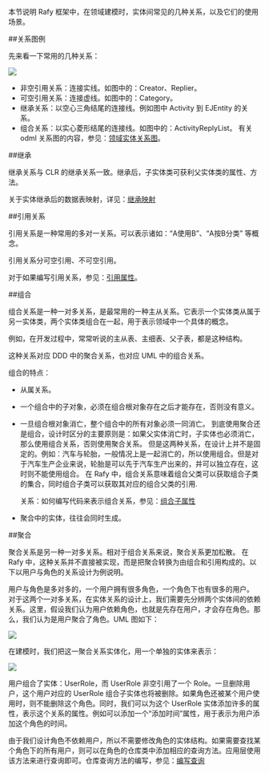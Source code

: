 本节说明 Rafy 框架中，在领域建模时，实体间常见的几种关系，以及它们的使用场景。  

##关系图例

先来看一下常用的几种关系：

![](../../../images/实体关系_AllRelations.png)

 - 非空引用关系：连接实线。如图中的：Creator、Replier。
 - 可空引用关系：连接虚线。如图中的：Category。
 - 继承关系：以空心三角结尾的连接线。例如图中 Activity 到 EJEntity 的关系。
 - 组合关系：以实心菱形结尾的连接线。如图中的：ActivityReplyList。
     有关 odml 关系图的内容，参见：[领域实体关系图](../../领域实体框架\领域实体\领域实体关系图.html)。

##继承

继承关系与 CLR 的继承关系一致。继承后，子实体类可获利父实体类的属性、方法。

关于实体继承后的数据表映射，详见：[继承映射](../../领域实体框架\ORM\继承映射.html)

##引用关系

引用关系是一种常用的多对一关系。可以表示诸如：“A使用B”、“A按B分类” 等概念。 

引用关系分可空引用、不可空引用。

对于如果编写引用关系，参见：[引用属性](../../领域实体框架\领域实体\实体属性\引用属性.html)。

##组合

组合关系是一种一对多关系，是最常用的一种主从关系。它表示一个实体类从属于另一实体类，两个实体类组合在一起，用于表示领域中一个具体的概念。    

例如，在开发过程中，常常听说的主从表、主细表、父子表，都是这种结构。

这种关系对应 DDD 中的聚合关系，也对应 UML 中的组合关系。

组合的特点：

 - 从属关系。

 - 一个组合中的子对象，必须在组合根对象存在之后才能存在，否则没有意义。

 - 一旦组合根对象消亡，整个组合中的所有对象必须一同消亡。
    到底使用聚合还是组合，设计时区分的主要原则是：如果父实体消亡时，子实体也必须消亡，那么使用组合关系，否则使用聚合关系。
    但是这两种关系，在设计上并不是固定的。例如：汽车与轮胎，一般情况上是一起消亡的，所以使用组合。但是对于汽车生产企业来说，轮胎是可以先于汽车生产出来的，并可以独立存在，这时则不能使用组合。
    在 Rafy 中，组合关系意味着组合父类可以获取组合子类的集合，同时组合子类可以获取其对应的组合父类的引用.  

    关系：如何编写代码来表示组合关系，参见：[组合子属性](../../领域实体框架\领域实体\实体属性\组合子属性.html)
    
 - 聚合中的实体，往往会同时生成。

##聚合

聚合关系是另一种一对多关系。相对于组合关系来说，聚合关系更加松散。 在 Rafy 中，这种关系并不直接被实现，而是把聚合转换为由组合和引用构成的。以下以用户与角色的关系设计为例说明。

用户与角色是多对多的，一个用户拥有很多角色，一个角色下也有很多的用户。 对于这两个一对多关系，在实体关系的设计上，我们需要先分辨两个实体间的依赖关系。这里，假设我们认为用户依赖角色，也就是先存在用户，才会存在角色。那么，我们认为是用户聚合了角色。UML 图如下：

![](../../../images/实体关系_User_Role_Aggregation.png)

在建模时，我们把这一聚合关系实体化，用一个单独的实体来表示：

![](../../../images/实体关系_User_Role_Composition.png)

用户组合了实体：UserRole，而 UserRole 非空引用了一个 Role。一旦删除用户，这个用户对应的 UserRole 组合子实体也将被删除。如果角色还被某个用户使用时，则不能删除这个角色。同时，我们可以为这个 UserRole 实体添加许多的属性，表示这个关系的属性。例如可以添加一个“添加时间”属性，用于表示为用户添加这个角色的时间。

由于我们设计角色不依赖用户，所以不需要修改角色的实体结构。如果需要查找某个角色下的所有用户，则可以在角色的仓库类中添加相应的查询方法。应用层使用该方法来进行查询即可。仓库查询方法的编写，参见：[编写查询](../../领域实体框架/实体仓库/编写查询.html)